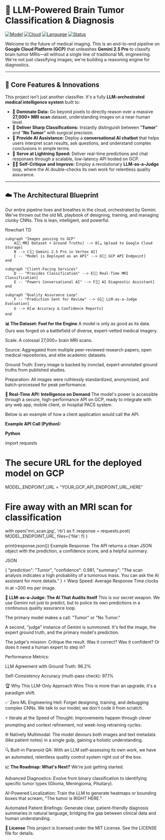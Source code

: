 # 🧠 LLM-Powered Brain Tumor Classification & Diagnosis

[![Model](https://img.shields.io/badge/Model-Gemini_2.5_Pro-4285F4?style=for-the-badge&logo=google-gemini)](https://deepmind.google/technologies/gemini/)
[![Cloud](https://img.shields.io/badge/Cloud-GCP_Vertex_AI-EA4335?style=for-the-badge&logo=google-cloud)](https://cloud.google.com/vertex-ai)
[![Language](https://img.shields.io/badge/Language-Python-3776AB?style=for-the-badge&logo=python)](https://www.python.org)
[![Status](https://img.shields.io/badge/Status-Deployed-4CAF50?style=for-the-badge)]()

Welcome to the future of medical imaging. This is an end-to-end pipeline on **Google Cloud Platform (GCP)** that unleashes **Gemini 2.5 Pro** to classify brain tumor MRIs—all without a single line of traditional ML engineering. We're not just classifying images; we're building a reasoning engine for diagnostics.



---

## **📌 Core Features & Innovations**

This project isn't just another classifier. It's a fully **LLM-orchestrated medical intelligence system** built to:

* 🧠 **Dominate Data:** Go beyond pixels to directly reason over a massive **27,000+ MRI scan** dataset, understanding images on a near-human level.
* 🎯 **Deliver Sharp Classifications:** Instantly distinguish between "**Tumor**" and "**No Tumor**" with surgical precision.
* 🤖 **Provide AI Assistance:** Deploy a **conversational AI chatbot** that helps users interpret scan results, ask questions, and understand complex conclusions in simple terms.
* 🚀 **Serve at Lightning Speed:** Deliver real-time predictions and chat responses through a scalable, low-latency API hosted on GCP.
* 🧑‍⚕️ **Self-Critique and Improve:** Employ a revolutionary **LLM-as-a-Judge** loop, where the AI double-checks its own work for relentless quality assurance.

---

## **☁️ The Architectural Blueprint**

Our entire pipeline lives and breathes in the cloud, orchestrated by Gemini. We've thrown out the old ML playbook of designing, training, and managing clunky CNNs. This is lean, intelligent, and powerful.

flowchart TD

    subgraph "Images passing to GCP"
        A[📂 MRI Dataset + Ground Truths] --> B[☁️ Upload to Google Cloud Storage]
        B --> C[🧠 Gemini 2.5 Pro in Vertex AI]
        C -- "Model is Deployed as an API" --> D[🚀 GCP API Endpoint]
    end

    subgraph "Client-Facing Services"
        D -- "Provides Classification" --> E[📲 Real-Time MRI Classification]
        E -- "Powers Conversational AI" --> F[💬 AI Diagnostic Assistant]
    end

    subgraph "Quality Assurance Loop"
        F -- "Prediction Sent for Review" --> G[🔁 LLM-as-a-Judge Evaluation]
        G --> H[📊 Accuracy & Confidence Reports]
    end

**📊 The Dataset: Fuel for the Engine**
A model is only as good as its data. Ours was forged on a battlefield of diverse, expert-vetted medical imagery.

Scale: A colossal 27,000+ brain MRI scans.

Source: Aggregated from multiple peer-reviewed research papers, open medical repositories, and elite academic datasets.

Ground Truth: Every image is backed by ironclad, expert-annotated ground truths from published studies.

Preparation: All images were ruthlessly standardized, anonymized, and batch-processed for peak performance.

**🚀 Real-Time API: Intelligence on Demand**
The model's power is accessible through a secure, high-performance API on GCP, ready to integrate with any web app, mobile client, or hospital PACS system.

Below is an example of how a client application would call the API.

**Example API Call (Python):**

**Python**

import requests

# The secure URL for the deployed model on GCP
MODEL_ENDPOINT_URL = "YOUR_GCP_API_ENDPOINT_URL_HERE"

# Fire away with an MRI scan for classification
with open('mri_scan.jpg', 'rb') as f:
    response = requests.post(
        MODEL_ENDPOINT_URL,
        files={'file': f}
    )

print(response.json())
Example Response:
The API returns a clean JSON object with the prediction, a confidence score, and a helpful summary.

JSON

{
  "prediction": "Tumor",
  "confidence": 0.981,
  "summary": "The scan analysis indicates a high probability of a tumorous mass. You can ask the AI assistant for more details."
}
⚡ Warp Speed: Average Response Time clocks in at ~200 ms per image.


**🤖 LLM-as-a-Judge: The AI That Audits Itself**
This is our secret weapon. We use Gemini not just to predict, but to police its own predictions in a continuous quality assurance loop.

The primary model makes a call: "Tumor" or "No Tumor."

A second, "judge" instance of Gemini is summoned. It's fed the image, the expert ground truth, and the primary model's prediction.

The judge's mission: Critique the result. Was it correct? Was it confident? Or does it need a human expert to step in?

Performance Metrics:

LLM Agreement with Ground Truth: 96.2%

Self-Consistency Accuracy (multi-pass check): 97.1%

🏆 Why This LLM-Only Approach Wins
This is more than an upgrade; it's a paradigm shift.

✅ Zero ML Engineering Hell: Forget designing, training, and debugging complex CNNs. We talk to our model; we don't code it from scratch.

⚡ Iterate at the Speed of Thought: Improvements happen through clever prompting and context refinement, not week-long retraining cycles.

🌐 Natively Multimodal: The model devours both images and text metadata (like patient notes) in a single gulp, gaining a holistic understanding.

🔍 Built-in Paranoid QA: With an LLM self-assessing its own work, we have an automated, relentless quality control system right out of the box.

**📈 The Roadmap: What's Next?**
We're just getting started.

Advanced Diagnostics: Evolve from binary classification to identifying specific tumor types (Glioma, Meningioma, Pituitary).

AI-Powered Localization: Train the LLM to generate heatmaps or bounding boxes that scream, "The tumor is RIGHT HERE."

Automated Patient Briefings: Generate clear, patient-friendly diagnosis summaries in natural language, bridging the gap between clinical data and human understanding.

**📝 License**
This project is licensed under the MIT License. See the LICENSE file for details.
